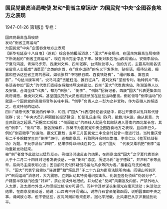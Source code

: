 ### 国民党最高当局唆使  发动“倒省主席运动”  为国民党“中央”企图吞食地方之表现

1947-01-26
第1版()
专栏：

    国民党最高当局唆使
    发动“倒省主席运动”
    为国民党“中央”企图吞食地方之表现
    【新华社延安十八日电】（迟到）综合各地报纸消息：“国大”开会期间，在国民党最高当局唆使下所发起的“倒省主席运动”，现在尚未完全停息下来。被倒对象包括山西阎锡山、安徽李品仙、宁夏马鸿逵、青海马步芳、西康刘文辉、四川张群、台湾陈仪等人。倒的方式，主要系利用各该省留京人士组成“请愿团”之类的东西，在“救乡运动”的名义下发传单，贴标语，招待记者，揭露和控诉这些省主席的恶政。如说张群“中饱债谷款、吞食铁路费”，“组织贩毒、鬻官卖爵”，“勾结川康军阀”。说马鸿逵“贪赃枉法、推行征兵”。说刘文辉“垄断专利，勒种鸦片”等。各该省参加“国大”的代表们直接支持和领导这些运动。四川“国大”代表袁焕仙、陈潜溪等人以及安徽、台湾全体“代表”，都为“倒张”、“倒李”、“倒陈”招待记者。西康“国大”代表更集体向政府请愿，撤换刘文辉。甚至国民党的大员也直接参加在这些运动里面。例如领导“倒李运动”的就是一个国民党的高级将官陈长柱中将。“倒李”负责人之一彭为之并宣称，作为安徽人的胡适之，也支持他的运动。
    四川“请愿代表”散发的传单中，和四川“国大”代表招待记者谈话中，都公开要求以孔祥熙代替张群；说：“中央大员孔祥熙擅长经济建设，如使孔氏主持川政府，能挽川末运。曲从民意，为全民政治之起源。”另据文汇报载：“倒阎运动”的牵线人就是令其部队进入晋南的西北某长官。其他“倒李”、“倒马”等，据各报载称，亦莫不为国民党中央企图吞食地方之表现，且由来已久。例如“倒安徽李”的运动，据文汇报载，去年三月国民党二中全会时就曾一度进行过。当时重庆曾有二千多皖籍学生的“倒李”游行，还都南京后，行政院开会时白崇禧、李宗仁以《桂军抗战有功》为题，不允李品仙“辞职”，结果李得以继续在其位。这次“国大  ”代表又乘机把“倒李”运动重新发动起来。
    被“倒”者曾予此运动以猛烈反击。例如马鸿逵反击的结果，在南京出席“国大”之宁夏代表百余人于十二月二十四日对记者发表谈话，一反“倒马”态度，历述马氏“治宁德政”，并声称“余等此举，系向马主席表明心迹；因目前马氏似怀疑倒马运动系余等所为者。”接着在马氏的电控下，“国大”代表宁启霖以“诬谤罪”和“叛乱罪”于二十九日为南京法院所拘捕。阎锡山听到京沪“倒阎运动”消息时，大为震怒，立刻出动其特务组织突击队，化装至各处侦缉“伪装分子”，户籍警半夜敲门检查“奸异”，禁止阅读外地报纸，并为防止“反阎”风潮波及内部，严禁外地人入太原，及太原市外出人均须经过核准方可通行。阎并令其参谋长朱绶光在南京活动；朱活动之结果，在南京发表谈话，他说：山西离不开阎锡山，说蒋介石曾亲笔致函阎，说明晋事即中央之事，请阎放心等。但不管这些，反阎风潮却愈来愈炽。据北平报载，此风潮已从京沪蔓延到北平。
